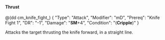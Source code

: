 #### Thrust

@(dd cm_knife_fight_)
{ "Type": "Attack",
	"Modifier": "mD",
	"Prereq": "Knife Fight 1",
	"DR": "-1",
	"Damage": "__SM__+4",
	"Condition": "(__Cripple__)"
}

Attacks the target thrusting the knife forward, in a straight line.
